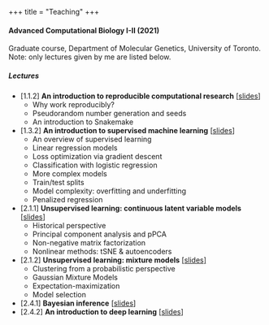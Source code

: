 +++
title = "Teaching"
+++


#### Advanced Computational Biology I-II (2021)

Graduate course, Department of Molecular Genetics, University of Toronto. Note: only lectures given by me are listed below.

##### Lectures

* [1.1.2] **An introduction to reproducible computational research** [[slides](https://camlab-bioml.github.io/ACB_I_II/slides/introduction_to_reproducible_computational_research.html)]
    * Why work reproducibly?
    * Pseudorandom number generation and seeds
    * An introduction to Snakemake
* [1.3.2] **An introduction to supervised machine learning** [[slides](https://camlab-bioml.github.io/ACB_I_II/slides/introduction_to_supervised_learning.html)]
    * An overview of supervised learning
    * Linear regression models
    * Loss optimization via gradient descent
    * Classification with logistic regression
    * More complex models
    * Train/test splits
    * Model complexity: overfitting and underfitting
    * Penalized regression
* [2.1.1] **Unsupervised learning: continuous latent variable models** [[slides](https://camlab-bioml.github.io/ACB_I_II/slides/unsupervised_learning_continuous.html)]
    * Historical perspective
    * Principal component analysis and pPCA
    * Non-negative matrix factorization
    * Nonlinear methods: tSNE & autoencoders
* [2.1.2] **Unsupervised learning: mixture models** [[slides]](https://camlab-bioml.github.io/ACB_I_II/slides/unsupervised_learning_discrete.html)
    * Clustering from a probabilistic perspective
    * Gaussian Mixture Models
    * Expectation-maximization
    * Model selection
* [2.4.1] **Bayesian inference** [[slides]()]
* [2.4.2] **An introduction to deep learning** [[slides]()]

